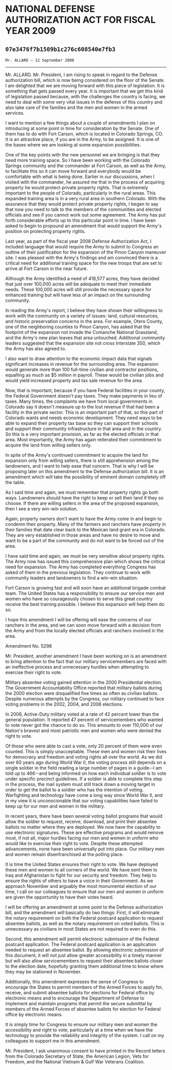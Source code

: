 # NATIONAL DEFENSE AUTHORIZATION ACT FOR FISCAL YEAR 2009
## `07e3476f7b1509b1c276c608540e7fb3`
`Mr. ALLARD — 12 September 2008`

---


Mr. ALLARD. Mr. President, I am rising to speak in regard to the 
Defense authorization bill, which is now being considered on the floor 
of the Senate. I am delighted that we are moving forward with this 
piece of legislation. It is something that gets passed every year. It 
is important that we get this kind of legislation passed because, with 
the challenges the country is facing, we need to deal with some very 
vital issues in the defense of this country and also take care of the 
families and the men and women in the armed services.

I want to mention a few things about a couple of amendments I plan on 
introducing at some point in time for consideration by the Senate. One 
of them has to do with Fort Carson, which is located in Colorado 
Springs, CO. It is an attractive place, if you are in the Army, to be 
assigned. It is one of the bases where we are looking at some expansion 
possibilities.

One of the key points with the new personnel we are bringing is that 
they need more training space. So I have been working with the Colorado 
Springs community and the commander at Fort Carson, as well as the 
Army, to facilitate this so it can move forward and everybody would be 
comfortable with what is being done. Earlier in our discussions, when I 
visited with the commander, he assured me that in the process of 
acquiring property he would protect private property rights. That is 
extremely important to the people of Colorado, particularly in the 
rural areas. This expanded training area is in a very rural area in 
southern Colorado. With the assurance that they would protect private 
property rights, I began to say that now you need to talk to the 
members of the communities and elected officials and see if you cannot 
work out some agreement. The Army has put forth considerable efforts up 
to this particular point in time. I have been asked to begin to 
propound an amendment that would support the Army's position on 
protecting property rights.

Last year, as part of the fiscal year 2008 Defense Authorization Act, 
I included language that would require the Army to submit to Congress 
an outline of their justification for the expansion of the Pinon Canyon 
maneuver site. I was pleased with the Army's findings and am convinced 
there is a critical need for additional training space for the new 
troops that are set to arrive at Fort Carson in the near future.

Although the Army identified a need of 418,577 acres, they have 
decided that just over 100,000 acres will be adequate to meet their 
immediate needs. These 100,000 acres will still provide the necessary 
space for enhanced training but will have less of an impact on the 
surrounding community.

In reading the Army's report, I believe they have shown their 
willingness to work with the community on a variety of issues: land, 
cultural resources, and historic preservation concerns in the area. For 
example, Otero County, one of the neighboring counties to Pinon Canyon, 
has asked that the footprint of the expansion not invade the Comanche 
National Grassland, and the Army's new plan leaves that area untouched. 
Additional community leaders suggested that the expansion site not 
cross Interstate 350, which the Army has also agreed to.

I also want to draw attention to the economic impact data that 
signals significant increases in revenue for the surrounding area. The 
expansion would generate more than 100 full-time civilian and 
contractor positions, equalling as much as $5 million in payroll. These 
would be civilian jobs and would yield increased property and tax sale 
revenue for the area.

Now, that is important, because if you have Federal facilities in 
your county, the Federal Government doesn't pay taxes. They make 
payments in lieu of taxes. Many times, the complaints we have from 
local governments in Colorado say it doesn't measure up to the lost 
revenue if that had been a facility in the private sector. This is an 
important part of that, so this part of Colorado wants and needs 
economic development. They need ways to be able to expand their 
property tax base so they can support their schools and support their 
community infrastructure in that area and in the country. So this is a 
very important provision, as far as the elected officials in that 
area. Most importantly, the Army has again reiterated their commitment 
to acquire the land from willing sellers only.


In spite of the Army's continued commitment to acquire the land for 
expansion only from willing sellers, there is still apprehension among 
the landowners, and I want to help ease that concern. That is why I 
will be proposing later on this amendment to the Defense authorization 
bill. It is an amendment which will take the possibility of eminent 
domain completely off the table.

As I said time and again, we must remember that property rights go 
both ways. Landowners should have the right to keep or sell their land 
if they so choose. If there are willing sellers in the area of the 
proposed expansion, then I see a very win-win solution.

Again, property owners don't want to have the Army come in and begin 
to condemn their property. Many of the farmers and ranchers have 
property in their families that date clear back to the Mexican land 
grant era in Colorado. They are very established in those areas and 
have no desire to move and want to be a part of the community and do 
not want to be forced out of the area.



I have said time and again, we must be very sensitive about property 
rights. The Army now has issued this comprehensive plan which shows the 
critical need for expansion. The Army has completed everything Congress 
has asked of them in the previous legislation. They continue to work 
with community leaders and landowners to find a win-win situation.

Fort Carson is growing fast and will soon have an additional brigade 
combat team. The United States has a responsibility to ensure our 
service men and women who have so courageously chosen to serve this 
great country receive the best training possible. I believe this 
expansion will help them do so.

I hope this amendment I will be offering will ease the concerns of 
our ranchers in the area, and we can soon move forward with a decision 
from the Army and from the locally elected officials and ranchers 
involved in the area.















 Amendment No. 5298


Mr. President, another amendment I have been working on is an 
amendment to bring attention to the fact that our military 
servicemembers are faced with an ineffective process and unnecessary 
hurdles when attempting to exercise their right to vote.

Military absentee voting gained attention in the 2000 Presidential 
election. The Government Accountability Office reported that military 
ballots during the 2000 election were disqualified five times as often 
as civilian ballots. Despite numerous attempts by the Congress, our 
military continued to face voting problems in the 2002, 2004, and 2006 
elections.

In 2006, Active-Duty military voted at a rate of 42 percent lower 
than the general population. It reported 47 percent of servicemembers 
who wanted to vote never got the chance to do so. This amounts to over 
110,000 of our Nation's bravest and most patriotic men and women who 
were denied the right to vote.

Of those who were able to cast a vote, only 20 percent of them were 
even counted. This is simply unacceptable. These men and women risk 
their lives for democracy and freedom and voting rights all over the 
world. As we did over 60 years ago during World War II, the voting 
process still depends on a single soldier in the field reading a large 
number of pages in a guide--I am told up to 466--and being informed on 
how each individual soldier is to vote under specific precinct 
guidelines. If a soldier is able to complete this step in the process, 
the mail system must still track down a moving target in order to get 
the ballot to a soldier who has the intention of voting. Warfighting 
and technology have come a long way since World War II, and in my view 
it is unconscionable that our voting capabilities have failed to keep 
up for our men and women in the military.

In recent years, there have been several voting ballot programs that 
would allow the soldier to request, receive, download, and print their 
absentee ballots no matter where they are deployed. We now have the 
capability to use electronic signatures. These are effective programs 
and would remove most, if not all, major hurdles facing our men and 
women in uniform who would like to exercise their right to vote. 
Despite these attempted advancements, none have been universally put 
into place. Our military men and women remain disenfranchised at the 
polling place.

It is time the United States ensures their right to vote. We have 
deployed these men and women to all corners of the world. We have sent 
them to Iraq and Afghanistan to fight for our security and freedom. 
They help to ensure the rights of others to have a voice in their 
Government. As we approach November and arguably the most monumental 
election of our time, I call on our colleagues to ensure that our men 
and women in uniform are given the opportunity to have their votes 
heard.

I will be offering an amendment at some point to the Defense 
authorization bill, and the amendment will basically do two things: 
First, it will eliminate the notary requirement on both the Federal 
postcard application to request absentee ballots, as well as the notary 
requirement on voted ballots. This is unnecessary as civilians in most 
States are not required to even do this.

Second, this amendment will permit electronic submission of the 
Federal postcard application. The Federal postcard application is an 
application needed to request an absentee ballot. By allowing 
electronic submission of this document, it will not just allow greater 
accessibility in a timely manner but will also allow servicemembers to 
request their absentee ballots closer to the election date, hopefully 
granting them additional time to know where they may be stationed in 
November.

Additionally, this amendment expresses the sense of Congress to 
encourage the States to permit members of the Armed Forces to apply 
for, receive, and submit absentee ballots for elections for Federal 
office by electronic means and to encourage the Department of Defense 
to implement and maintain programs that permit the secure submittal by 
members of the Armed Forces of absentee ballots for election for 
Federal office by electronic means.

It is simply time for Congress to ensure our military men and women 
the accessibility and right to vote, particularly at a time when we 
have the technology to provide the reliability and integrity of the 
system. I call on my colleagues to support me in this amendment.

Mr. President, I ask unanimous consent to have printed in the Record 
letters from the Colorado Secretary of State, the American Legion, Vets 
for Freedom, and the National Vietnam & Gulf War Veterans Coalition.